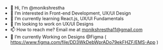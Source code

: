- 👋 Hi, I’m @monikshrestha
- 👀 I’m interested in Front-end Development, UX/UI Design
- 🌱 I’m currently learning React.js, UX/UI Fundamentals
- 💞️ I’m looking to work on UX/UI Designs
- 📫 How to reach me? Email me at monikshrestha11@gmail.com
- 📝 I’m currently Working on Designs @Figma ( https://www.figma.com/file/DD3WkDebWprADo79ekFHZF/EMS-App )
